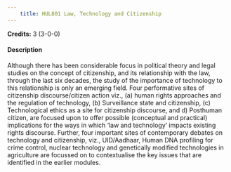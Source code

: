 ```yaml
---
    title: HUL801 Law, Technology and Citizenship
---
```

**Credits:** 3 (3-0-0)



#### Description 
Although there has been considerable focus in political theory and legal studies on the concept of citizenship, and its relationship with the law, through the last six decades, the study of the importance of technology to this relationship is only an emerging field. Four performative sites of citizenship discourse/citizen action viz., (a) human rights approaches and the regulation of technology, (b) Surveillance state and citizenship, (c) Technological ethics as a site for citizenship discourse, and d) Posthuman citizen, are focused upon to offer possible (conceptual and practical) implications for the ways in which ‘law and technology’ impacts existing rights discourse. Further, four important sites of contemporary debates on technology and citizenship, viz., UID/Aadhaar, Human DNA profiling for crime control, nuclear technology and genetically modified technologies in agriculture are focussed on to contextualise the key issues that are identified in the earlier modules.